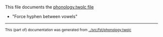 
This file documents the [phonology.twolc file](http://github.com/giellalt/lang-fin/blob/main/src/fst/phonology.twolc) 









* "Force hyphen between vowels"   

* * *
<small>This (part of) documentation was generated from [../src/fst/phonology.twolc](http://github.com/giellalt/lang-fin/blob/main/../src/fst/phonology.twolc)</small>